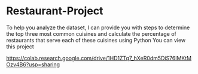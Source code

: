 # Restaurant-Project
To help you analyze the dataset, I can provide you with steps to determine the top three most common cuisines and calculate the percentage of restaurants that serve each of these cuisines using Python
You can view this project 

https://colab.research.google.com/drive/1HD1ZTq7_hXeR0dm5DiS76lMKtMOzv4B6?usp=sharing
